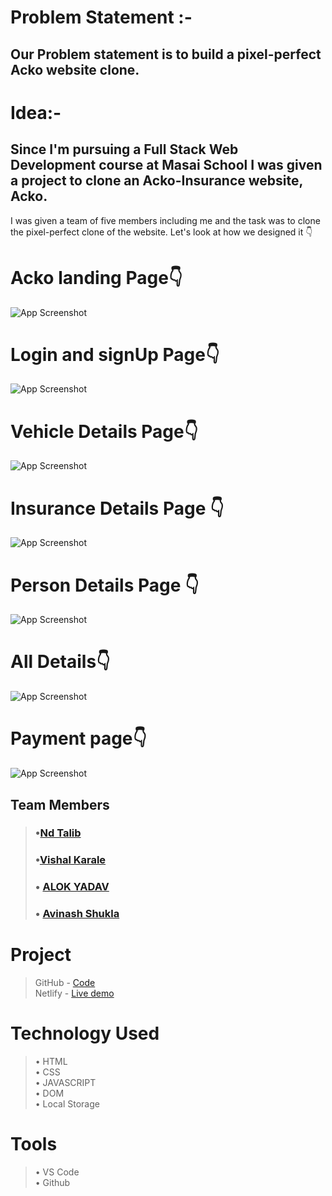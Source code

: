 # Problem Statement :-
## Our Problem statement is to build a pixel-perfect Acko website clone. 

# Idea:-
## Since I'm pursuing a Full Stack Web Development course at Masai School I was given a project to clone an Acko-Insurance website, Acko. 
I was given a team of five members including me and the task was to clone the pixel-perfect clone of the website. Let's look at how we designed it 👇

# Acko landing Page👇
![App Screenshot](https://snipboard.io/OX1aWs.jpg)

# Login and signUp Page👇
![App Screenshot](https://snipboard.io/9yiztg.jpg)

# Vehicle Details Page👇
![App Screenshot](https://snipboard.io/veJLQk.jpg)

# Insurance Details Page  👇
![App Screenshot](https://snipboard.io/03QD29.jpg)

# Person Details Page 👇
![App Screenshot](https://snipboard.io/kIvFuc.jpg)

# All Details👇
![App Screenshot](https://snipboard.io/ibysVG.jpg)

# Payment page👇
![App Screenshot](https://snipboard.io/7xWGwv.jpg)

## Team Members
> ### •[Nd Talib](https://github.com/talib789)
> ### •[Vishal Karale](https://github.com/vishalvsk)
> ### • [ALOK YADAV](https://github.com/alok1910010)
> ### • [Avinash Shukla](https://github.com/AvinashShukla007)

# Project
> GitHub - [Code](https://github.com/talib789/Acko-clone-) <br>
> Netlify - [Live demo]() <br>

# Technology Used
> • HTML <br>
> • CSS <br>
> • JAVASCRIPT <br>
> • DOM <br>
> • Local Storage

# Tools
> • VS Code <br>
> • Github <br>


